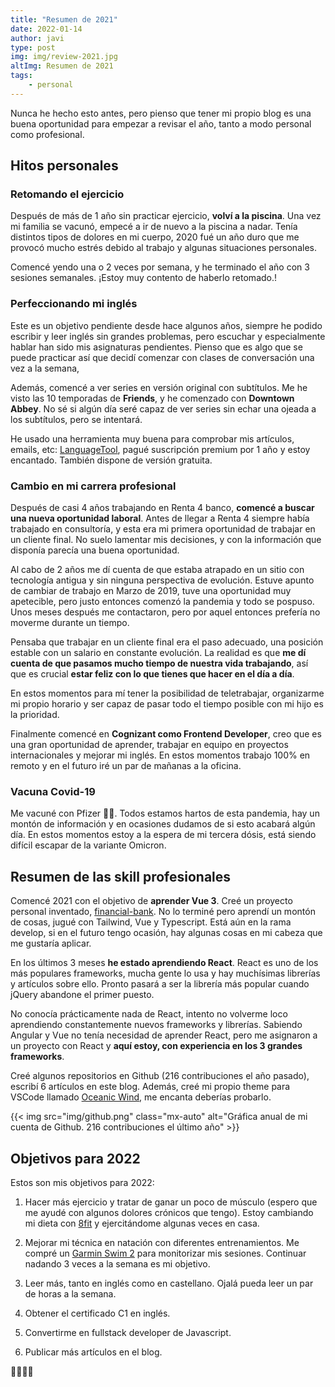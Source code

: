 ```yaml
---
title: "Resumen de 2021"
date: 2022-01-14
author: javi
type: post
img: img/review-2021.jpg
altImg: Resumen de 2021
tags:
    - personal
---
```


Nunca he hecho esto antes, pero pienso que tener mi propio blog es una buena oportunidad para empezar a revisar el año, tanto a modo personal como profesional.

## Hitos personales

### Retomando el ejercicio
Después de más de 1 año sin practicar ejercicio, **volví a la piscina**. Una vez mi familia se vacunó, empecé a ir de nuevo a la piscina a nadar. Tenía distintos tipos de dolores en mi cuerpo, 2020 fué un año duro que me provocó mucho estrés debido al trabajo y algunas situaciones personales.

Comencé yendo una o 2 veces por semana, y he terminado el año con 3 sesiones semanales. ¡Estoy muy contento de haberlo retomado.!

### Perfeccionando mi inglés
Este es un objetivo pendiente desde hace algunos años, siempre he podido escribir y leer inglés sin grandes problemas, pero escuchar y especialmente hablar han sido mis asignaturas pendientes. Pienso que es algo que se puede practicar así que decidí comenzar con clases de conversación una vez a la semana,

Además, comencé a ver series en versión original con subtítulos. Me he visto las 10 temporadas de **Friends**, y he comenzado con **Downtown Abbey**. No sé si algún día seré capaz de ver series sin echar una ojeada a los subtítulos, pero se intentará.

He usado una herramienta muy buena para comprobar mis artículos, emails, etc: [LanguageTool][5], pagué suscripción premium por 1 año y estoy encantado. También dispone de versión gratuita.

### Cambio en mi carrera profesional
Después de casi 4 años trabajando en Renta 4 banco, **comencé a buscar una nueva oportunidad laboral**. Antes de llegar a Renta 4 siempre había trabajado en consultoría, y esta era mi primera oportunidad de trabajar en un cliente final. No suelo lamentar mis decisiones, y con la información que disponía parecía una buena oportunidad.

Al cabo de 2 años me dí cuenta de que estaba atrapado en un sitio con tecnología antigua y sin ninguna perspectiva de evolución. Estuve apunto de cambiar de trabajo en Marzo de 2019, tuve una oportunidad muy apetecible, pero justo entonces comenzó la pandemia y todo se pospuso. Unos meses después me contactaron, pero por aquel entonces prefería no moverme durante un tiempo.

Pensaba que trabajar en un cliente final era el paso adecuado, una posición estable con un salario en constante evolución. La realidad es que **me dí cuenta de que pasamos mucho tiempo de nuestra vida trabajando**, así que es crucial **estar feliz con lo que tienes que hacer en el día a día**.

En estos momentos para mí tener la posibilidad de teletrabajar, organizarme mi propio horario y ser capaz de pasar todo el tiempo posible con mi hijo es la prioridad.

Finalmente comencé en **Cognizant como Frontend Developer**, creo que es una gran oportunidad de aprender, trabajar en equipo en proyectos internacionales y mejorar mi inglés. En estos momentos trabajo 100% en remoto y en el futuro iré un par de mañanas a la oficina.

### Vacuna Covid-19
Me vacuné con Pfizer 💉💉. Todos estamos hartos de esta pandemia, hay un montón de información y en ocasiones dudamos de si esto acabará algún día. En estos momentos estoy a la espera de mi tercera dósis, está siendo difícil escapar de la variante Omicron.

## Resumen de las skill profesionales

Comencé 2021 con el objetivo de **aprender Vue 3**. Creé un proyecto personal inventado, [financial-bank][1]. No lo terminé pero aprendí un montón de cosas, jugué con Tailwind, Vue y Typescript. Está aún en la rama develop, si en el futuro tengo ocasión, hay algunas cosas en mi cabeza que me gustaría aplicar.

En los últimos 3 meses **he estado aprendiendo React**. React es uno de los más populares frameworks, mucha gente lo usa y hay muchísimas librerías y artículos sobre ello. Pronto pasará a ser la librería más popular cuando jQuery abandone el primer puesto.

No conocía prácticamente nada de React, intento no volverme loco aprendiendo constantemente nuevos frameworks y librerías. Sabiendo Angular y Vue no tenía necesidad de aprender React, pero me asignaron a un proyecto con React y **aquí estoy, con experiencia en los 3 grandes frameworks**.

Creé algunos repositorios en Github (216 contribuciones el año pasado), escribí 6 artículos en este blog. Además, creé mi propio theme para VSCode llamado [Oceanic Wind][2], me encanta deberías probarlo.

{{< img src="img/github.png" class="mx-auto" alt="Gráfica anual de mi cuenta de Github. 216 contribuciones el último año" >}}

## Objetivos para 2022
Estos son mis objetivos para 2022:
1. Hacer más ejercicio y tratar de ganar un poco de músculo (espero que me ayudé con algunos dolores crónicos que tengo). Estoy cambiando mi dieta con [8fit][3] y ejercitándome algunas veces en casa.

1. Mejorar mi técnica en natación con diferentes entrenamientos. Me compré un [Garmin Swim 2][4] para monitorizar mis sesiones. Continuar nadando 3 veces a la semana es mi objetivo.

1. Leer más, tanto en inglés como en castellano. Ojalá pueda leer un par de horas a la semana.

1. Obtener el certificado C1 en inglés.

1. Convertirme en fullstack developer de Javascript.

1. Publicar más artículos en el blog.

💪🏻💪🏻


[1]: https://github.com/javifm86/financial-bank/tree/develop
[2]: https://marketplace.visualstudio.com/items?itemName=javifm.oceanic-wind
[3]: https://8fit.com/
[4]: https://www.garmin.com/es-ES/p/665374
[5]: https://languagetool.org/
